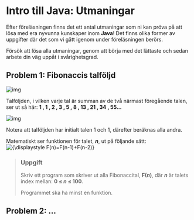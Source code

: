 # Intro till Java: Utmaningar

Efter föreläsningen finns det ett antal utmaningar som ni kan pröva på att lösa med era nyvunna kunskaper inom **Java**! Det finns olika former av uppgifter där det som vi gått igenom under föreläsningen berörs.

Försök att lösa alla utmaningar, genom att börja med det lättaste och sedan arbete din väg uppåt i svårighetsgrad.



## Problem 1: Fibonaccis talföljd

![img](http://www.webbmatte.se/bilder/3_1_3_sop.jpg)

Talföljden, i vilken varje tal är summan av de två närmast föregående talen, ser ut så här:
**1 , 1 , 2 , 3 , 5 , 8 , 13 , 21 , 34 , 55…**

![img](http://www.webbmatte.se/bilder/3_1_1_sop.jpg)

Notera att talföljden har initialt talen 1 och 1, därefter beräknas alla andra.

Matematiskt ser funktionen för talet, ***n***, ut på följande sätt: ![{\displaystyle F(n)=F(n-1)+F(n-2)}](https://wikimedia.org/api/rest_v1/media/math/render/svg/e276f07879eeeec58ad2c214c5712b54889bcc66)

> ### Uppgift
>
> Skriv ett program som skriver ut alla Fibonaccital, **F(*n*)**, där ***n*** är talets index mellan: **0 ≤ *n* ≤ 100**.
>
> Programmet ska ha minst en funktion.



## Problem 2: ...

